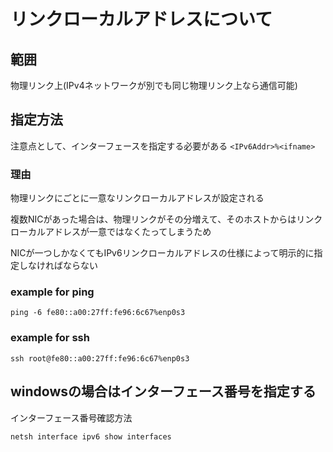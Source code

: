 # リンクローカルアドレスについて

## 範囲

物理リンク上(IPv4ネットワークが別でも同じ物理リンク上なら通信可能)

## 指定方法

注意点として、インターフェースを指定する必要がある
`<IPv6Addr>%<ifname>`

### 理由

物理リンクにごとに一意なリンクローカルアドレスが設定される

複数NICがあった場合は、物理リンクがその分増えて、そのホストからはリンクローカルアドレスが一意ではなくたってしまうため

NICが一つしかなくてもIPv6リンクローカルアドレスの仕様によって明示的に指定しなければならない

### example for ping

`ping -6 fe80::a00:27ff:fe96:6c67%enp0s3`

### example for ssh

`ssh root@fe80::a00:27ff:fe96:6c67%enp0s3`

## windowsの場合はインターフェース番号を指定する

インターフェース番号確認方法

`netsh interface ipv6 show interfaces`
